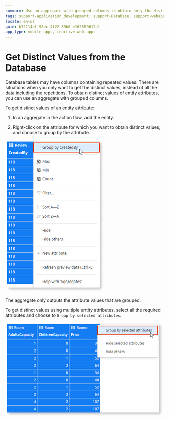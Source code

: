 ```yaml
---
summary: Use an aggregate with grouped columns to obtain only the distinct values of entity attributes.
tags: support-application_development; support-Database; support-webapps
locale: en-us
guid: b72114bf-98ec-4f22-89b6-e162569612a1
app_type: mobile apps, reactive web apps
---
```


# Get Distinct Values from the Database

Database tables may have columns containing repeated values. There are situations when you only want to get the distinct values, instead of all the data including the repetitions. To obtain distinct values of entity attributes, you can use an aggregate with grouped columns.

To get distinct values of an entity attribute:

1. In an aggregate in the action flow, add the entity.

1. Right-click on the attribute for which you want to obtain distinct values, and choose to group by the attribute.

![Get Distinct Values From the Database](images/distinct.png)

The aggregate only outputs the attribute values that are grouped.

To get distinct values using multiple entity attributes, select all the required attributes and choose to `Group by selected attributes`.

![Get Distinct Values From the Database](images/distinct-2.png)
